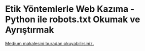 # Etik Yöntemlerle Web Kazıma - Python ile robots.txt Okumak ve Ayrıştırmak
[Medium makalesini buradan okuyabilirsiniz. ](https://github.com/user/repo/blob/branch/other_file.md)
